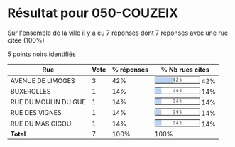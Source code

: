 # Résultat pour 050-COUZEIX

Sur l'ensemble de la ville il y a eu 7 réponses dont 7 réponses avec une rue citée (100%)

5 points noirs identifiés

| Rue | Vote | % réponses | % Nb rues cités|
|-----|------|------------|----------------|
| AVENUE DE LIMOGES | 3 | 42% | <img src="../../img/bar_42.gif" />&nbsp;42%|
| BUXEROLLES | 1 | 14% | <img src="../../img/bar_14.gif" />&nbsp;14%|
| RUE DU MOULIN DU GUE | 1 | 14% | <img src="../../img/bar_14.gif" />&nbsp;14%|
| RUE DES VIGNES | 1 | 14% | <img src="../../img/bar_14.gif" />&nbsp;14%|
| RUE DU MAS GIGOU | 1 | 14% | <img src="../../img/bar_14.gif" />&nbsp;14%|
| **Total** | 7 | 100% | 100%|
